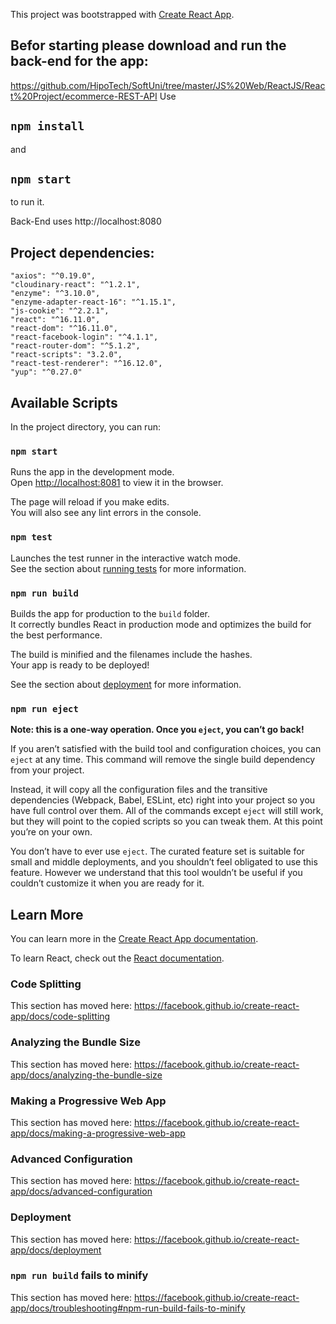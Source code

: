 This project was bootstrapped with [Create React App](https://github.com/facebook/create-react-app).

## Befor starting please download and run the back-end for the app:
https://github.com/HipoTech/SoftUni/tree/master/JS%20Web/ReactJS/React%20Project/ecommerce-REST-API
Use 
## `npm install`
and 
## `npm start`
to run it.

Back-End uses http://localhost:8080 

## Project dependencies:
    "axios": "^0.19.0",
    "cloudinary-react": "^1.2.1",
    "enzyme": "^3.10.0",
    "enzyme-adapter-react-16": "^1.15.1",
    "js-cookie": "^2.2.1",
    "react": "^16.11.0",
    "react-dom": "^16.11.0",
    "react-facebook-login": "^4.1.1",
    "react-router-dom": "^5.1.2",
    "react-scripts": "3.2.0",
    "react-test-renderer": "^16.12.0",
    "yup": "^0.27.0"

## Available Scripts

In the project directory, you can run:

### `npm start`

Runs the app in the development mode.<br />
Open [http://localhost:8081](http://localhost:8081) to view it in the browser.

The page will reload if you make edits.<br />
You will also see any lint errors in the console.

### `npm test`

Launches the test runner in the interactive watch mode.<br />
See the section about [running tests](https://facebook.github.io/create-react-app/docs/running-tests) for more information.

### `npm run build`

Builds the app for production to the `build` folder.<br />
It correctly bundles React in production mode and optimizes the build for the best performance.

The build is minified and the filenames include the hashes.<br />
Your app is ready to be deployed!

See the section about [deployment](https://facebook.github.io/create-react-app/docs/deployment) for more information.

### `npm run eject`

**Note: this is a one-way operation. Once you `eject`, you can’t go back!**

If you aren’t satisfied with the build tool and configuration choices, you can `eject` at any time. This command will remove the single build dependency from your project.

Instead, it will copy all the configuration files and the transitive dependencies (Webpack, Babel, ESLint, etc) right into your project so you have full control over them. All of the commands except `eject` will still work, but they will point to the copied scripts so you can tweak them. At this point you’re on your own.

You don’t have to ever use `eject`. The curated feature set is suitable for small and middle deployments, and you shouldn’t feel obligated to use this feature. However we understand that this tool wouldn’t be useful if you couldn’t customize it when you are ready for it.

## Learn More

You can learn more in the [Create React App documentation](https://facebook.github.io/create-react-app/docs/getting-started).

To learn React, check out the [React documentation](https://reactjs.org/).

### Code Splitting

This section has moved here: https://facebook.github.io/create-react-app/docs/code-splitting

### Analyzing the Bundle Size

This section has moved here: https://facebook.github.io/create-react-app/docs/analyzing-the-bundle-size

### Making a Progressive Web App

This section has moved here: https://facebook.github.io/create-react-app/docs/making-a-progressive-web-app

### Advanced Configuration

This section has moved here: https://facebook.github.io/create-react-app/docs/advanced-configuration

### Deployment

This section has moved here: https://facebook.github.io/create-react-app/docs/deployment

### `npm run build` fails to minify

This section has moved here: https://facebook.github.io/create-react-app/docs/troubleshooting#npm-run-build-fails-to-minify
